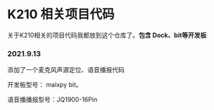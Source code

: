 # K210 相关项目代码
关于K210相关的项目代码我都放到这个仓库了。**包含 Dock、bit等开发板**

###  2021.9.13
添加了一个麦克风声源定位、语音播报代码

开发板型号： maixpy bit。

语音播播报型号：JQ1900-16Pin
